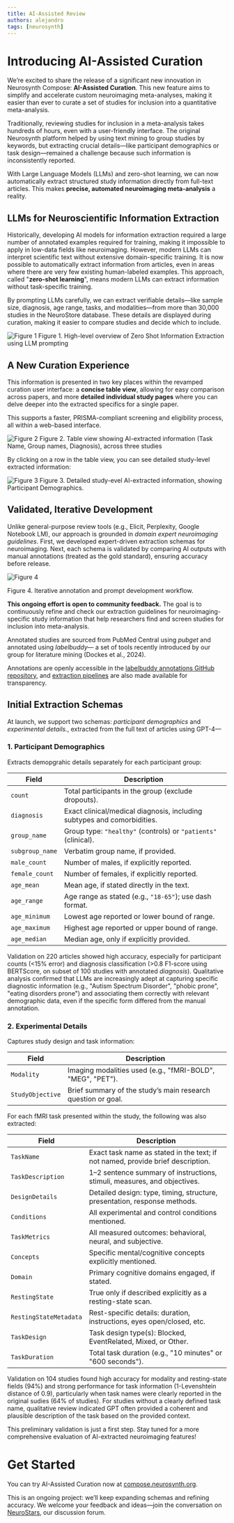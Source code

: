 ```yaml
---
title: AI-Assisted Review
authors: alejandro
tags: [neurosynth]
---
```


# **Introducing AI-Assisted Curation**

We’re excited to share the release of a significant new innovation in Neurosynth Compose: **AI-Assisted Curation**. This new feature aims to simplify and accelerate custom neuroimaging meta-analyses, making it easier than ever to curate a set of studies for inclusion into a quantitative meta-analysis.

Traditionally, reviewing studies for inclusion in a meta-analysis takes hundreds of hours, even with a user-friendly interface. The original Neurosynth platform helped by using text mining to group studies by keywords, but extracting crucial details—like participant demographics or task design—remained a challenge because such information is inconsistently reported.

With Large Language Models (LLMs) and zero-shot learning, we can now automatically extract structured study information directly from full-text articles. This makes **precise, automated neuroimaging meta-analysis** a reality.

## **LLMs for Neuroscientific Information Extraction**

Historically, developing AI models for information extraction required a large number of annotated examples required for training, making it impossible to apply in low-data fields like neuroimaging. However, modern LLMs can interpret scientific text without extensive domain-specific training. It is now possible to  automatically extract information from articles, even in areas where there are very few existing human-labeled examples. This approach, called "**zero-shot learning**", means modern LLMs can extract information without task-specific training.

By prompting LLMs carefully, we can extract verifiable details—like sample size, diagnosis, age range, tasks, and modalities—from more than 30,000 studies in the NeuroStore database. These details are displayed during curation, making it easier to compare studies and decide which to include.

![Figure 1](img/ai_extraction_workflow.png)
Figure 1\. High-level overview of Zero Shot Information Extraction using LLM prompting

## **A New Curation Experience**

This information is presented in two key places within the revamped curation user interface: a **concise table view**, allowing for easy comparison across papers, and more **detailed individual study pages** where you can delve deeper into the extracted specifics for a single paper. 

This supports a faster, PRISMA-compliant screening and eligibility process, all within a web-based interface.

![Figure 2](img/ai_table_view.png)
Figure 2\. Table view showing AI-extracted information (Task Name, Group names, Diagnosis), across three studies

By clicking on a row in the table view, you can see detailed study-level extracted information:

![Figure 3](img/ai_study_view.png)
Figure 3\. Detailed study-evel AI-extracted information, showing Participant Demographics.

## **Validated, Iterative Development**
Unlike general-purpose review tools (e.g., Elicit, Perplexity, Google Notebook LM), our approach is grounded in *domain expert neuroimaging guidelines*. First, we developed expert-driven extraction schemas for neuroimaging. Next, each schema is validated by comparing AI outputs with manual annotations (treated as the gold standard), ensuring accuracy before release. 

![Figure 4](img/iterative_workflow.png)

Figure 4\. Iterative annotation and prompt development workflow. 

**This ongoing effort is open to community feedback.** The goal is to continuously refine and check our extraction guidelines for neuroimaging-specific study information that help researchers find and screen studies for inclusion into meta-analysis.

Annotated studies are sourced from PubMed Central using *pubget* and annotated using *labelbuddy*— a set of tools recently introduced by our group for literature mining (Dockes et al., 2024). 

Annotations are openly accessible in the [labelbuddy annotations GitHub repository](https://github.com/litmining/labelbuddy-annotations/), and [extraction pipelines](https://github.com/neurostuff/neurostore-text-extraction/tree/main/ns\_extract/pipelines) are also made available for transparency.

## **Initial Extraction Schemas**

At launch, we support two schemas: *participant demographics* and *experimental details.*, extracted from the full text of articles using GPT-4—

### 1. **Participant Demographics**

Extracts demopgrahic details separately for each participant group:

| Field | Description |
| ----- | ----- |
| `count` | Total participants in the group (exclude dropouts). |
| `diagnosis` | Exact clinical/medical diagnosis, including subtypes and comorbidities. |
| `group_name` | Group type: `"healthy"` (controls) or `"patients"` (clinical). |
| `subgroup_name` | Verbatim group name, if provided. |
| `male_count` | Number of males, if explicitly reported. |
| `female_count` | Number of females, if explicitly reported. |
| `age_mean` | Mean age, if stated directly in the text. |
| `age_range` | Age range as stated (e.g., `"18-65"`); use dash format. |
| `age_minimum` | Lowest age reported or lower bound of range. |
| `age_maximum` | Highest age reported or upper bound of range. |
| `age_median` | Median age, only if explicitly provided. |

Validation on 220 articles showed high accuracy, especially for participant counts (<15% error) and diagnosis classification (>0.8 F1-score using BERTScore, on subset of 100 studies with annotated *diagnosis*). Qualitative analysis confirmed that LLMs are increasingly adept at capturing specific diagnostic information (e.g., "Autism Spectrum Disorder", "phobic prone", "eating disorders prone") and associating them correctly with relevant demographic data, even if the specific form differed from the manual annotation. 

### 2. **Experimental Details**

Captures study design and task information:

| Field | Description |
| ----- | ----- |
| `Modality` | Imaging modalities used (e.g., "fMRI-BOLD", "MEG", "PET"). |
| `StudyObjective` | Brief summary of the study’s main research question or goal. |

For each fMRI task presented within the study, the following was also extracted:

| Field | Description |
| ----- | ----- |
| `TaskName` | Exact task name as stated in the text; if not named,  provide brief description. |
| `TaskDescription` | 1–2 sentence summary of instructions, stimuli, measures, and objectives. |
| `DesignDetails` | Detailed design: type, timing, structure, presentation, response methods. |
| `Conditions` | All experimental and control conditions mentioned. |
| `TaskMetrics` | All measured outcomes: behavioral, neural, and subjective. |
| `Concepts` | Specific mental/cognitive concepts explicitly mentioned. |
| `Domain` | Primary cognitive domains engaged, if stated. |
| `RestingState` | True only if described explicitly as a resting-state scan. |
| `RestingStateMetadata` | Rest-specific details: duration, instructions, eyes open/closed, etc. |
| `TaskDesign` | Task design type(s): Blocked, EventRelated, Mixed, or Other. |
| `TaskDuration` | Total task duration (e.g., "10 minutes" or "600 seconds"). |

Validation on 104 studies found high accuracy for modality and resting-state fields (94%) and strong performance for task information (1-Levenshtein distance of 0.9), particularly when task names were clearly reported in the original sudies (64% of studies). For studies without a clearly defined task name, qualitative review indicated GPT often provided a coherent and plausible description of the task based on the provided context.

This preliminary validation is just a first step. Stay tuned for a more comprehensive evaluation of AI-extracted neuroimaging features\!

# **Get Started**

You can try AI-Assisted Curation now at [compose.neurosynth.org](https://compose.neurosynth.org).

This is an ongoing project: we’ll keep expanding schemas and refining accuracy. We welcome your feedback and ideas—join the conversation on [NeuroStars](https://neurostars.org/tag/neurosynth-compose), our discussion forum.  
